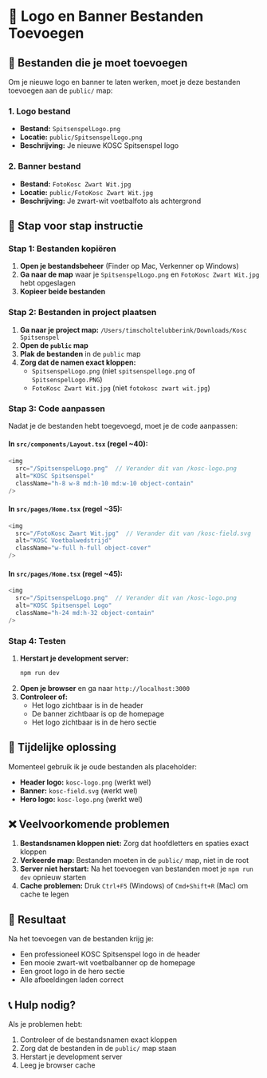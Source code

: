 # 🎯 Logo en Banner Bestanden Toevoegen

## 📁 Bestanden die je moet toevoegen

Om je nieuwe logo en banner te laten werken, moet je deze bestanden toevoegen aan de `public/` map:

### 1. Logo bestand
- **Bestand:** `SpitsenspelLogo.png`
- **Locatie:** `public/SpitsenspelLogo.png`
- **Beschrijving:** Je nieuwe KOSC Spitsenspel logo

### 2. Banner bestand  
- **Bestand:** `FotoKosc Zwart Wit.jpg`
- **Locatie:** `public/FotoKosc Zwart Wit.jpg`
- **Beschrijving:** Je zwart-wit voetbalfoto als achtergrond

## 🚀 Stap voor stap instructie

### Stap 1: Bestanden kopiëren
1. **Open je bestandsbeheer** (Finder op Mac, Verkenner op Windows)
2. **Ga naar de map** waar je `SpitsenspelLogo.png` en `FotoKosc Zwart Wit.jpg` hebt opgeslagen
3. **Kopieer beide bestanden**

### Stap 2: Bestanden in project plaatsen
1. **Ga naar je project map:** `/Users/timscholtelubberink/Downloads/Kosc Spitsenspel`
2. **Open de `public` map**
3. **Plak de bestanden** in de `public` map
4. **Zorg dat de namen exact kloppen:**
   - `SpitsenspelLogo.png` (niet `spitsenspellogo.png` of `SpitsenspelLogo.PNG`)
   - `FotoKosc Zwart Wit.jpg` (niet `fotokosc zwart wit.jpg`)

### Stap 3: Code aanpassen
Nadat je de bestanden hebt toegevoegd, moet je de code aanpassen:

#### In `src/components/Layout.tsx` (regel ~40):
```typescript
<img
  src="/SpitsenspelLogo.png"  // Verander dit van /kosc-logo.png
  alt="KOSC Spitsenspel"
  className="h-8 w-8 md:h-10 md:w-10 object-contain"
/>
```

#### In `src/pages/Home.tsx` (regel ~35):
```typescript
<img
  src="/FotoKosc Zwart Wit.jpg"  // Verander dit van /kosc-field.svg
  alt="KOSC Voetbalwedstrijd"
  className="w-full h-full object-cover"
/>
```

#### In `src/pages/Home.tsx` (regel ~45):
```typescript
<img
  src="/SpitsenspelLogo.png"  // Verander dit van /kosc-logo.png
  alt="KOSC Spitsenspel Logo"
  className="h-24 md:h-32 object-contain"
/>
```

### Stap 4: Testen
1. **Herstart je development server:**
   ```bash
   npm run dev
   ```
2. **Open je browser** en ga naar `http://localhost:3000`
3. **Controleer of:**
   - Het logo zichtbaar is in de header
   - De banner zichtbaar is op de homepage
   - Het logo zichtbaar is in de hero sectie

## 🔧 Tijdelijke oplossing

Momenteel gebruik ik je oude bestanden als placeholder:
- **Header logo:** `kosc-logo.png` (werkt wel)
- **Banner:** `kosc-field.svg` (werkt wel)
- **Hero logo:** `kosc-logo.png` (werkt wel)

## ❌ Veelvoorkomende problemen

1. **Bestandsnamen kloppen niet:** Zorg dat hoofdletters en spaties exact kloppen
2. **Verkeerde map:** Bestanden moeten in de `public/` map, niet in de root
3. **Server niet herstart:** Na het toevoegen van bestanden moet je `npm run dev` opnieuw starten
4. **Cache problemen:** Druk `Ctrl+F5` (Windows) of `Cmd+Shift+R` (Mac) om cache te legen

## 🎉 Resultaat

Na het toevoegen van de bestanden krijg je:
- Een professioneel KOSC Spitsenspel logo in de header
- Een mooie zwart-wit voetbalbanner op de homepage
- Een groot logo in de hero sectie
- Alle afbeeldingen laden correct

## 📞 Hulp nodig?

Als je problemen hebt:
1. Controleer of de bestandsnamen exact kloppen
2. Zorg dat de bestanden in de `public/` map staan
3. Herstart je development server
4. Leeg je browser cache
